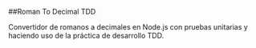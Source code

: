 ##Roman To Decimal TDD

Convertidor de romanos a decimales en Node.js con pruebas unitarias y haciendo uso de la práctica de desarrollo TDD.
